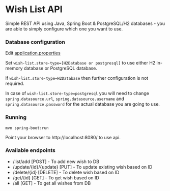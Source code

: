 # Wish List API

Simple REST API using Java, Spring Boot & PostgreSQL/H2 databases - you are able to simply configure which one you want to use. 

### Database configuration

Edit [application.properties](https://github.com/MadarsD/wishlistAPI/blob/ce86e52e73b451563702af132144fda06ece56c6/src/main/resources/application.properties)

Set `wish-list.store-type=[H2Database or postgresql]` to use either H2 in-memory database or PostgreSQL database. 

If `wish-list.store-type=H2Database` then further configuration is not required. 

In case of `wish-list.store-type=postgresql` you will need to change `spring.datasource.url`, `spring.datasource.username` and `spring.datasource.password` for the actual database you are going to use.


### Running

```shell
mvn spring-boot:run
```
Point your browser to http://localhost:8080/ to use api.

### Available endpoints

- /list/add [POST] - To add new wish to DB
- /update/{id}/{update} [PUT] - To update existing wish based on ID
- /delete/{id} [DELETE] - To delete wish based on ID
- /get/{id} [GET] - To get wish based on ID
- /all [GET] - To get all wishes from DB
